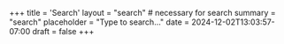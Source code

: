 +++
title = 'Search'
layout = "search" # necessary for search
summary = "search"
placeholder = "Type to search..."
date = 2024-12-02T13:03:57-07:00
draft = false
+++
